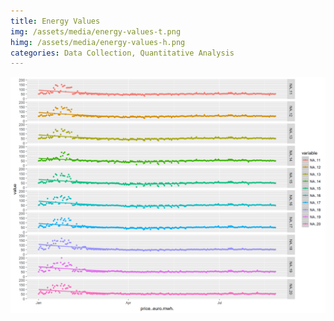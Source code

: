 ```yaml
---
title: Energy Values 
img: /assets/media/energy-values-t.png
himg: /assets/media/energy-values-h.png
categories: Data Collection, Quantitative Analysis
---
```


[![Energy Values](/assets/media/energy-values.png)](/assets/media/energy-values.png)

